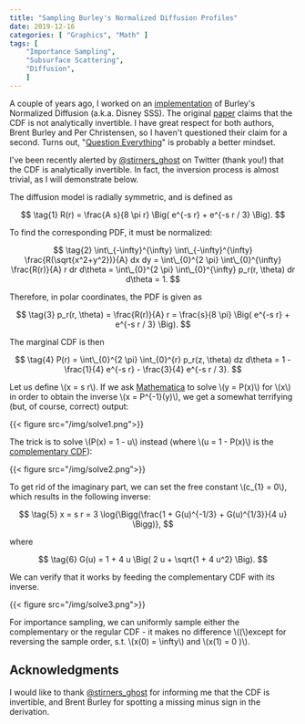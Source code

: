 ```yaml
---
title: "Sampling Burley's Normalized Diffusion Profiles"
date: 2019-12-16
categories: [ "Graphics", "Math" ]
tags: [
    "Importance Sampling",
    "Subsurface Scattering",
    "Diffusion",
    ]
---
```


A couple of years ago, I worked on an [implementation](http://advances.realtimerendering.com/s2018/Efficient%20screen%20space%20subsurface%20scattering%20Siggraph%202018.pdf) of Burley's Normalized Diffusion (a.k.a. Disney SSS). The original [paper](https://graphics.pixar.com/library/ApproxBSSRDF/paper.pdf) claims that the CDF is not analytically invertible. I have great respect for both authors, Brent Burley and Per Christensen, so I haven't questioned their claim for a second. Turns out, "[Question Everything](https://www.psychologytoday.com/us/blog/connect-creativity/201311/question-everything-everywhere-forever)" is probably a better mindset.

I've been recently alerted by [@stirners_ghost](https://twitter.com/stirners_ghost) on Twitter (thank you!) that the CDF is analytically invertible. In fact, the inversion process is almost trivial, as I will demonstrate below.

<!--more-->

The diffusion model is radially symmetric, and is defined as

$$ \tag{1} R(r) = \frac{A s}{8 \pi r} \Big( e^{-s r} + e^{-s r / 3} \Big). $$

To find the corresponding PDF, it must be normalized:

$$ \tag{2}
    \int\_{-\infty}^{\infty} \int\_{-\infty}^{\infty} \frac{R(\sqrt{x^2+y^2})}{A} dx dy =
    \int\_{0}^{2 \pi} \int\_{0}^{\infty} \frac{R(r)}{A} r dr d\theta =
    \int\_{0}^{2 \pi} \int\_{0}^{\infty} p_r(r, \theta) dr d\theta = 1.
$$

Therefore, in polar coordinates, the PDF is given as

$$ \tag{3} p_r(r, \theta) = \frac{R(r)}{A} r = \frac{s}{8 \pi} \Big( e^{-s r} + e^{-s r / 3} \Big). $$

The marginal CDF is then

$$ \tag{4} P(r) = \int\_{0}^{2 \pi} \int_{0}^{r} p_r(z, \theta) dz d\theta = 1 - \frac{1}{4} e^{-s r} - \frac{3}{4} e^{-s r / 3}. $$

Let us define \\(x = s r\\). If we ask [Mathematica](https://www.wolfram.com/mathematica/) to solve \\(y = P(x)\\) for \\(x\\) in order to obtain the inverse \\(x = P^{-1}(y)\\), we get a somewhat terrifying (but, of course, correct) output:

{{< figure src="/img/solve1.png">}}

The trick is to solve \\(P(x) = 1 - u\\) instead (where \\(u = 1 - P(x)\\) is the [complementary CDF](https://en.wikipedia.org/wiki/Cumulative_distribution_function#Complementary_cumulative_distribution_function_(tail_distribution))):

{{< figure src="/img/solve2.png">}}

To get rid of the imaginary part, we can set the free constant \\(c_{1} = 0\\), which results in the following inverse:

$$ \tag{5} x = s r = 3 \log{\Bigg(\frac{1 + G(u)^{-1/3} + G(u)^{1/3}}{4 u} \Bigg)}, $$

where

$$ \tag{6} G(u) = 1 + 4 u \Big( 2 u + \sqrt{1 + 4 u^2} \Big). $$

We can verify that it works by feeding the complementary CDF with its inverse.

{{< figure src="/img/solve3.png">}}

For importance sampling, we can uniformly sample either the complementary or the regular CDF - it makes no difference \\((\\)except for reversing the sample order, s.t. \\(x(0) = \infty\\) and \\(x(1) = 0 )\\).

## Acknowledgments

I would like to thank [@stirners_ghost](https://twitter.com/stirners_ghost) for informing me that the CDF is invertible, and Brent Burley for spotting a missing minus sign in the derivation.